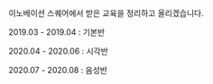 
이노베이션 스퀘어에서 받은 교육을 정리하고 올리겠습니다.

2019.03 - 2019.04 : 기본반

2020.04 - 2020.06 : 시각반

2020.07 - 2020.08 : 음성반